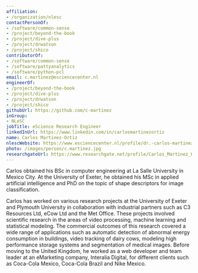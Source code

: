 ```yaml
---
affiliation:
- /organization/nlesc
contactPersonOf:
- /software/common-sense
- /project/beyond-the-book
- /project/dive-plus
- /project/drwatson
- /project/shico
contributorOf:
- /software/common-sense
- /software/pattyanalytics
- /software/python-pcl
email: c.martinez@esciencecenter.nl
engineerOf:
- /project/beyond-the-book
- /project/dive-plus
- /project/drwatson
- /project/shico
githubUrl: https://github.com/c-martinez
inGroup:
- NLeSC
jobTitle: eScience Research Engineer
linkedInUrl: https://www.linkedin.com/in/carlosmartinezortiz
name: Carlos Martinez-Ortiz
nlescWebsite: https://www.esciencecenter.nl/profile/dr.-carlos-martinez-ortiz
photo: /images/person/c.martinez.jpg
researchgateUrl: https://www.researchgate.net/profile/Carlos_Martinez_Ortiz
---
```

Carlos obtained his BSc in computer engineering at La Salle University in Mexico City. At the University of Exeter, he obtained his MSc in applied artificial intelligence and PhD on the topic of shape descriptors for image classification.

Carlos has worked on various research projects at the University of Exeter and Plymouth University in collaboration with industrial partners such as C3 Resources Ltd, eCow Ltd and the Met Office. These projects involved scientific research in the areas of video processing, machine learning and statistical modeling. The commercial outcomes of this research covered a wide range of applications such as automatic detection of abnormal energy consumption in buildings, video tracking of dairy cows, modeling high performance storage systems and segmentation of medical images. Before moving to the United Kingdom, he worked as a web developer and team leader at an eMarketing company, Interalia Digital, for different clients such as Coca-Cola Mexico, Coca-Cola Brazil and Nike Mexico.
